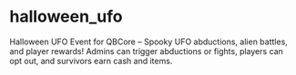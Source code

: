 # halloween_ufo
Halloween UFO Event for QBCore – Spooky UFO abductions, alien battles, and player rewards! Admins can trigger abductions or fights, players can opt out, and survivors earn cash and items.
